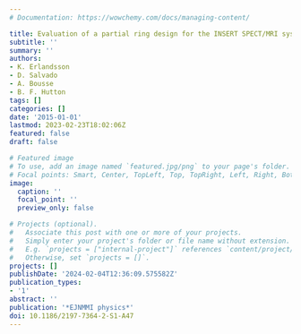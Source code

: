 ```yaml
---
# Documentation: https://wowchemy.com/docs/managing-content/

title: Evaluation of a partial ring design for the INSERT SPECT/MRI system
subtitle: ''
summary: ''
authors:
- K. Erlandsson
- D. Salvado
- A. Bousse
- B. F. Hutton
tags: []
categories: []
date: '2015-01-01'
lastmod: 2023-02-23T18:02:06Z
featured: false
draft: false

# Featured image
# To use, add an image named `featured.jpg/png` to your page's folder.
# Focal points: Smart, Center, TopLeft, Top, TopRight, Left, Right, BottomLeft, Bottom, BottomRight.
image:
  caption: ''
  focal_point: ''
  preview_only: false

# Projects (optional).
#   Associate this post with one or more of your projects.
#   Simply enter your project's folder or file name without extension.
#   E.g. `projects = ["internal-project"]` references `content/project/deep-learning/index.md`.
#   Otherwise, set `projects = []`.
projects: []
publishDate: '2024-02-04T12:36:09.575582Z'
publication_types:
- '1'
abstract: ''
publication: '*EJNMMI physics*'
doi: 10.1186/2197-7364-2-S1-A47
---
```

